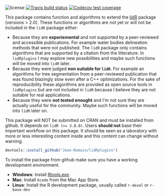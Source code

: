 ![license](https://img.shields.io/badge/Licence-GPL--3-blue.svg) 
[![Travis build status](https://travis-ci.org/Jean-Romain/lidRplugins.svg?branch=master)](https://travis-ci.com/Jean-Romain/lidRplugins)
[![Codecov test coverage](https://codecov.io/gh/Jean-Romain/lidRplugins/branch/master/graph/badge.svg)](https://codecov.io/gh/Jean-Romain/lidRplugins?branch=master)

This package contains function and algorithms to extend the [lidR](https://github.com/Jean-Romain/lidR) package (versions > 2.0). These functions or algorithms are not yet or will not be included in the `lidR` package either:

- Because they are **experiemental** and not supported by a peer-reviewed and accessible publications. For example water bodies delineation methods that were not published. The `lidR` package only contains algorithms that are supported by a citation from the litterature. In `lidRplugins` I may explore new possibilities and maybe such functions will be moved into `lidR` later.
- Because they were judged **non suitable for `lidR`**. For example an algorithms for tree segmentation from a peer-reviewed publication that was found blazingly slow even after a C++ optimizations. For the sake of reproducibility these algorithms are provided as open source tools in `lidRplugins` but are not included in `lidR` because I believe they are not suitable for real applications.
- Because they were **not tested enought** and I'm not sure they are actually useful for the community.  Maybe such functions will be moved into `lidR` later on.

This package will NOT be submitted on CRAN and must be installed from github. It depends on `lidR (>= 3.0.0)`. Users **should not** base their important workflow on this package. It should be seen as a laboratory with more or less interesting content inside and this content can change without warning.   

```r
devtools::install_github("Jean-Romain/lidRplugins")
```

To install the package from github make sure you have a working development environment.

* **Windows**: Install [Rtools.exe](https://cran.r-project.org/bin/windows/Rtools/).  
* **Mac**: Install `Xcode` from the Mac App Store.
* **Linux**: Install the R development package, usually called `r-devel` or `r-base-dev`
